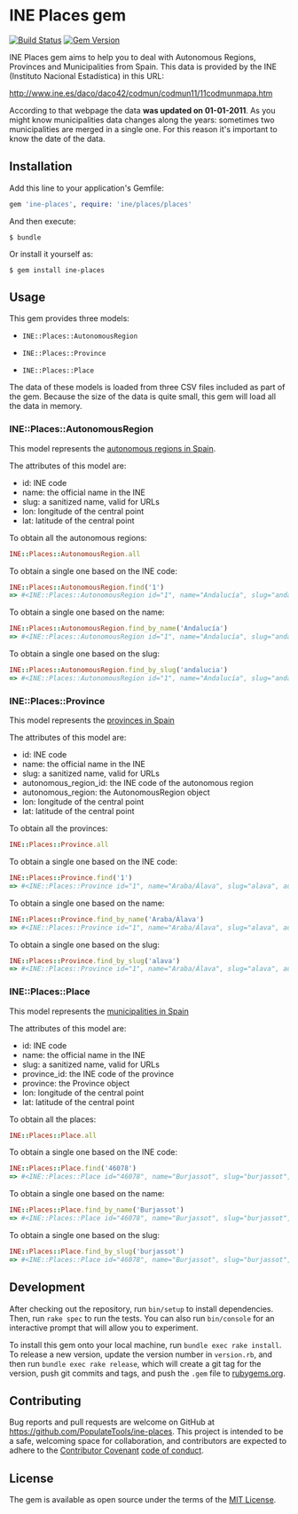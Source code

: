 # INE Places gem

[![Build Status](https://travis-ci.org/PopulateTools/ine-places.svg)](https://travis-ci.org/PopulateTools/ine-places)
[![Gem Version](https://badge.fury.io/rb/ine-places.svg)](https://badge.fury.io/rb/ine-places)

INE Places gem aims to help you to deal with Autonomous Regions, Provinces and Municipalities from
Spain. This data is provided by the INE (Instituto Nacional Estadística) in this URL:

http://www.ine.es/daco/daco42/codmun/codmun11/11codmunmapa.htm

According to that webpage the data **was updated on 01-01-2011**. As you might know municipalities
data changes along the years: sometimes two municipalities are merged in a single one. For this
reason it's important to know the date of the data.

## Installation

Add this line to your application's Gemfile:

```ruby
gem 'ine-places', require: 'ine/places/places'
```

And then execute:

    $ bundle

Or install it yourself as:

    $ gem install ine-places

## Usage

This gem provides three models:

- `INE::Places::AutonomousRegion`

- `INE::Places::Province`

- `INE::Places::Place`

The data of these models is loaded from three CSV files included as part of the gem. Because the
size of the data is quite small, this gem will load all the data in memory.

### INE::Places::AutonomousRegion

This model represents the [autonomous regions in Spain](https://en.wikipedia.org/wiki/Autonomous_communities_of_Spain).

The attributes of this model are:

- id: INE code
- name: the official name in the INE
- slug: a sanitized name, valid for URLs
- lon: longitude of the central point
- lat: latitude of the central point

To obtain all the autonomous regions:

```ruby
INE::Places::AutonomousRegion.all
```

To obtain a single one based on the INE code:

```ruby
INE::Places::AutonomousRegion.find('1')
=> #<INE::Places::AutonomousRegion id="1", name="Andalucía", slug="andalucia", lon="-4.7277528", lat="37.5442706">
```

To obtain a single one based on the name:

```ruby
INE::Places::AutonomousRegion.find_by_name('Andalucía')
=> #<INE::Places::AutonomousRegion id="1", name="Andalucía", slug="andalucia", lon="-4.7277528", lat="37.5442706">
```

To obtain a single one based on the slug:

```ruby
INE::Places::AutonomousRegion.find_by_slug('andalucia')
=> #<INE::Places::AutonomousRegion id="1", name="Andalucía", slug="andalucia", lon="-4.7277528", lat="37.5442706">
```

### INE::Places::Province

This model represents the [provinces in Spain](https://en.wikipedia.org/wiki/Provinces_of_Spain)

The attributes of this model are:

- id: INE code
- name: the official name in the INE
- slug: a sanitized name, valid for URLs
- autonomous_region_id: the INE code of the autonomous region
- autonomous_region: the AutonomousRegion object
- lon: longitude of the central point
- lat: latitude of the central point

To obtain all the provinces:

```ruby
INE::Places::Province.all
```

To obtain a single one based on the INE code:

```ruby
INE::Places::Province.find('1')
=> #<INE::Places::Province id="1", name="Araba/Álava", slug="alava", autonomous_region_id="16", lon="-2.6983868", lat="42.9099989", autonomous_region=#<INE::Places::AutonomousRegion id="16", name="País Vasco", slug="pais-vasco", lon="-2.6189273", lat="42.9896248">>
```

To obtain a single one based on the name:

```ruby
INE::Places::Province.find_by_name('Araba/Álava')
=> #<INE::Places::Province id="1", name="Araba/Álava", slug="alava", autonomous_region_id="16", lon="-2.6983868", lat="42.9099989", autonomous_region=#<INE::Places::AutonomousRegion id="16", name="País Vasco", slug="pais-vasco", lon="-2.6189273", lat="42.9896248">>
```

To obtain a single one based on the slug:

```ruby
INE::Places::Province.find_by_slug('alava')
=> #<INE::Places::Province id="1", name="Araba/Álava", slug="alava", autonomous_region_id="16", lon="-2.6983868", lat="42.9099989", autonomous_region=#<INE::Places::AutonomousRegion id="16", name="País Vasco", slug="pais-vasco", lon="-2.6189273", lat="42.9896248">>
```

### INE::Places::Place

This model represents the [municipalities in Spain](https://en.wikipedia.org/wiki/List_of_municipalities_of_Spain)

The attributes of this model are:

- id: INE code
- name: the official name in the INE
- slug: a sanitized name, valid for URLs
- province_id: the INE code of the province
- province: the Province object
- lon: longitude of the central point
- lat: latitude of the central point

To obtain all the places:

```ruby
INE::Places::Place.all
```

To obtain a single one based on the INE code:

```ruby
INE::Places::Place.find('46078')
=> #<INE::Places::Place id="46078", name="Burjassot", slug="burjassot", province_id="46", lon="-0.4135963", lat="39.5096699", province=#<INE::Places::Province id="46", name="Valencia/València", slug="valencia", autonomous_region_id="10", lon="-0.3762881", lat="39.4699075", autonomous_region=#<INE::Places::AutonomousRegion id="10", name="Comunidad Valenciana", slug="comunidad-valenciana", lon="-0.7532808999999999", lat="39.4840108">>>
```

To obtain a single one based on the name:

```ruby
INE::Places::Place.find_by_name('Burjassot')
=> #<INE::Places::Place id="46078", name="Burjassot", slug="burjassot", province_id="46", lon="-0.4135963", lat="39.5096699", province=#<INE::Places::Province id="46", name="Valencia/València", slug="valencia", autonomous_region_id="10", lon="-0.3762881", lat="39.4699075", autonomous_region=#<INE::Places::AutonomousRegion id="10", name="Comunidad Valenciana", slug="comunidad-valenciana", lon="-0.7532808999999999", lat="39.4840108">>>
```

To obtain a single one based on the slug:

```ruby
INE::Places::Place.find_by_slug('burjassot')
=> #<INE::Places::Place id="46078", name="Burjassot", slug="burjassot", province_id="46", lon="-0.4135963", lat="39.5096699", province=#<INE::Places::Province id="46", name="Valencia/València", slug="valencia", autonomous_region_id="10", lon="-0.3762881", lat="39.4699075", autonomous_region=#<INE::Places::AutonomousRegion id="10", name="Comunidad Valenciana", slug="comunidad-valenciana", lon="-0.7532808999999999", lat="39.4840108">>>
```

## Development

After checking out the repository, run `bin/setup` to install dependencies. Then, run `rake spec` to run the tests. You can also run `bin/console` for an interactive prompt that will allow you to experiment.

To install this gem onto your local machine, run `bundle exec rake install`. To release a new version, update the version number in `version.rb`, and then run `bundle exec rake release`, which will create a git tag for the version, push git commits and tags, and push the `.gem` file to [rubygems.org](https://rubygems.org).

## Contributing

Bug reports and pull requests are welcome on GitHub at https://github.com/PopulateTools/ine-places. This project is intended to be a safe, welcoming space for collaboration, and contributors are expected to adhere to the [Contributor Covenant](http://contributor-covenant.org) [code of conduct](CODE_OF_CONDUCT.md).

## License

The gem is available as open source under the terms of the [MIT License](http://opensource.org/licenses/MIT).

